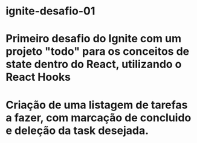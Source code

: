 # ignite-desafio-01

# Primeiro desafio do Ignite com um projeto "todo" para os conceitos de state dentro do React, utilizando o React Hooks
# Criação de uma listagem de tarefas a fazer, com marcação de concluido e deleção da task desejada.
